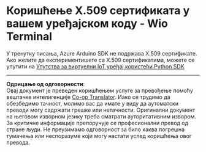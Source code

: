 <!--
CO_OP_TRANSLATOR_METADATA:
{
  "original_hash": "8a74f789f3c1bf41a13c007190360c19",
  "translation_date": "2025-08-28T14:56:56+00:00",
  "source_file": "2-farm/lessons/6-keep-your-plant-secure/wio-terminal-x509.md",
  "language_code": "sr"
}
-->
# Коришћење X.509 сертификата у вашем уређајском коду - Wio Terminal

У тренутку писања, Azure Arduino SDK не подржава X.509 сертификате. Ако желите да експериментишете са X.509 сертификатима, можете се упутити на [Упутства за виртуелни IoT уређај користећи Python SDK](single-board-computer-x509.md)

---

**Одрицање од одговорности**:  
Овај документ је преведен коришћењем услуге за превођење помоћу вештачке интелигенције [Co-op Translator](https://github.com/Azure/co-op-translator). Иако се трудимо да обезбедимо тачност, молимо вас да имате у виду да аутоматски преводи могу садржати грешке или нетачности. Оригинални документ на његовом изворном језику треба сматрати ауторитативним извором. За критичне информације препоручује се професионални превод од стране људи. Не преузимамо одговорност за било каква погрешна тумачења или неспоразуме који могу настати услед коришћења овог превода.